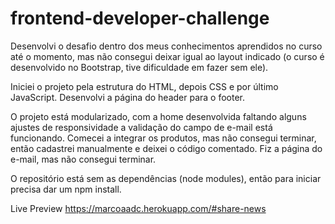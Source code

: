 # frontend-developer-challenge

Desenvolvi o desafio dentro dos meus conhecimentos aprendidos no curso até o momento, mas não consegui deixar igual ao layout indicado (o curso é desenvolvido no Bootstrap, tive dificuldade em fazer sem ele).

Iniciei o projeto pela estrutura do HTML, depois CSS e por último JavaScript. Desenvolvi a página do header para o footer.

O projeto está modularizado, com a home desenvolvida faltando alguns ajustes de responsividade a validação do campo de e-mail está funcionando.
Comecei a integrar os produtos, mas não consegui terminar, então cadastrei manualmente e deixei o código comentado.
Fiz a página do e-mail, mas não consegui terminar.

O repositório está sem as dependências (node modules), então para iniciar precisa dar um npm install.

Live Preview
https://marcoaadc.herokuapp.com/#share-news
